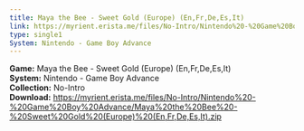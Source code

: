 ```yaml
---
title: Maya the Bee - Sweet Gold (Europe) (En,Fr,De,Es,It)
link: https://myrient.erista.me/files/No-Intro/Nintendo%20-%20Game%20Boy%20Advance/Maya%20the%20Bee%20-%20Sweet%20Gold%20(Europe)%20(En,Fr,De,Es,It).zip
type: single1
System: Nintendo - Game Boy Advance
---
```

<b>Game:</b> Maya the Bee - Sweet Gold (Europe) (En,Fr,De,Es,It)<br>
<b>System:</b> Nintendo - Game Boy Advance<br>
<b>Collection:</b> No-Intro<br>
<b>Download:</b> https://myrient.erista.me/files/No-Intro/Nintendo%20-%20Game%20Boy%20Advance/Maya%20the%20Bee%20-%20Sweet%20Gold%20(Europe)%20(En,Fr,De,Es,It).zip